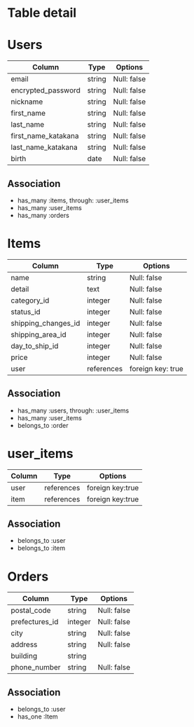 # Table detail

# Users

|Column    |Type      |Options|
|----------|----------| ---------|
|email     |string    |Null: false|
|encrypted_password  |string    |Null: false|
|nickname      |string    |Null: false|
|first_name   |string      |Null: false|
|last_name   |string      |Null: false|
|first_name_katakana   |string      |Null: false|
|last_name_katakana|string      |Null: false|
|birth  |date      |Null: false|

## Association

- has_many :items, through: :user_items
- has_many :user_items
- has_many :orders

# Items

|Column    |Type      |Options|
|----------|----------| ---------|
|name     |string    |Null: false|
|detail|text      |Null: false|
|category_id   |integer      |Null: false|
|status_id   |integer      |Null: false|
|shipping_changes_id   |integer      |Null: false|
|shipping_area_id   |integer      |Null: false|
|day_to_ship_id   |integer      |Null: false|
|price   |integer      |Null: false|
|user      |references |foreign key: true|

## Association

- has_many :users, through: :user_items
- has_many :user_items
- belongs_to :order

# user_items

|Column    |Type      |Options|
|----------|----------| ---------|
|user |references   |foreign key:true|
|item      |references   |foreign key:true|

## Association

- belongs_to :user
- belongs_to :item

# Orders

|Column    |Type      |Options
|----------|----------| ---------|
|postal_code     |string    |Null: false|
|prefectures_id     |integer    |Null: false|
|city     |string    |Null: false|
|address     |string    |Null: false|
|building     |string    ||
|phone_number     |string    |Null: false|


## Association

- belongs_to :user
- has_one :Item
